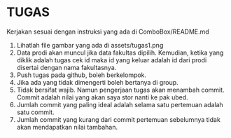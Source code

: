 # TUGAS
Kerjakan sesuai dengan instruksi yang ada di ComboBox/README.md

1. Lihatlah file gambar yang ada di assets/tugas1.png
2. Data prodi akan muncul jika data fakultas dipilih. Kemudian, ketika yang diklik adalah tugas cek id maka id yang keluar adalah id dari prodi disertai dengan nama fakultasnya.
3. Push tugas pada github, boleh berkelompok.
4. Jika ada yang tidak dimengerti boleh bertanya di group.
5. Tidak bersifat wajib. Namun pengerjaan tugas akan menambah commit. Commit adalah nilai yang akan saya stor nanti ke pak ubed.
6. Jumlah commit yang paling ideal adalah selama satu pertemuan adalah satu commit.
7. Jumlah commit yang kurang dari commit pertemuan sebelumnya tidak akan mendapatkan nilai tambahan.


